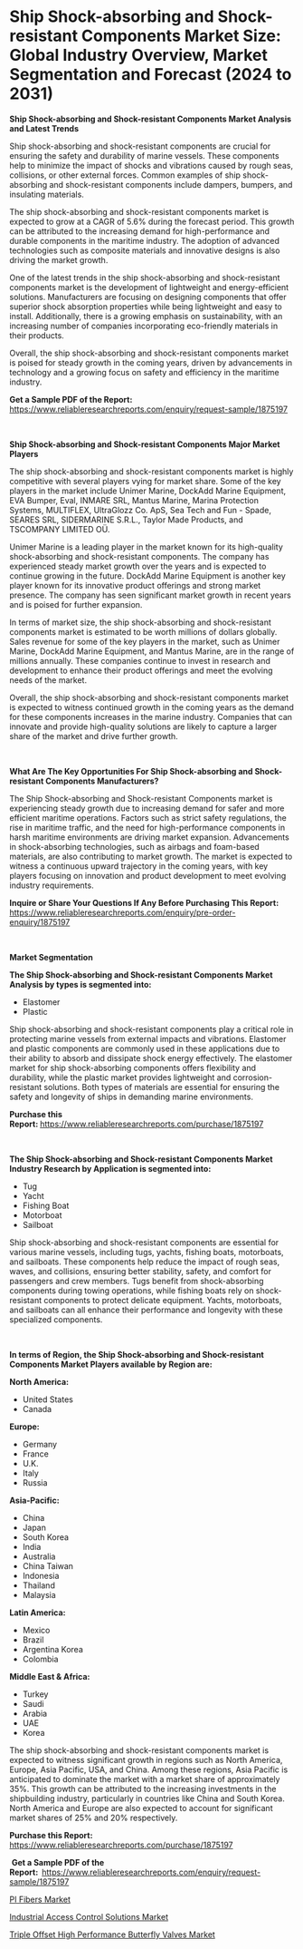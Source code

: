 <p><h1>Ship Shock-absorbing and Shock-resistant Components Market Size: Global Industry Overview, Market Segmentation and Forecast (2024 to 2031)</h1></p><p><strong>Ship Shock-absorbing and Shock-resistant Components Market Analysis and Latest Trends</strong></p>
<p><p>Ship shock-absorbing and shock-resistant components are crucial for ensuring the safety and durability of marine vessels. These components help to minimize the impact of shocks and vibrations caused by rough seas, collisions, or other external forces. Common examples of ship shock-absorbing and shock-resistant components include dampers, bumpers, and insulating materials.</p><p>The ship shock-absorbing and shock-resistant components market is expected to grow at a CAGR of 5.6% during the forecast period. This growth can be attributed to the increasing demand for high-performance and durable components in the maritime industry. The adoption of advanced technologies such as composite materials and innovative designs is also driving the market growth.</p><p>One of the latest trends in the ship shock-absorbing and shock-resistant components market is the development of lightweight and energy-efficient solutions. Manufacturers are focusing on designing components that offer superior shock absorption properties while being lightweight and easy to install. Additionally, there is a growing emphasis on sustainability, with an increasing number of companies incorporating eco-friendly materials in their products.</p><p>Overall, the ship shock-absorbing and shock-resistant components market is poised for steady growth in the coming years, driven by advancements in technology and a growing focus on safety and efficiency in the maritime industry.</p></p>
<p><strong>Get a Sample PDF of the Report:&nbsp;</strong> <a href="https://www.reliableresearchreports.com/enquiry/request-sample/1875197">https://www.reliableresearchreports.com/enquiry/request-sample/1875197</a></p>
<p>&nbsp;</p>
<p><strong>Ship Shock-absorbing and Shock-resistant Components Major Market Players</strong></p>
<p><p>The ship shock-absorbing and shock-resistant components market is highly competitive with several players vying for market share. Some of the key players in the market include Unimer Marine, DockAdd Marine Equipment, EVA Bumper, Eval, INMARE SRL, Mantus Marine, Marina Protection Systems, MULTIFLEX, UltraGlozz Co. ApS, Sea Tech and Fun - Spade, SEARES SRL, SIDERMARINE S.R.L., Taylor Made Products, and TSCOMPANY LIMITED OÜ.</p><p>Unimer Marine is a leading player in the market known for its high-quality shock-absorbing and shock-resistant components. The company has experienced steady market growth over the years and is expected to continue growing in the future. DockAdd Marine Equipment is another key player known for its innovative product offerings and strong market presence. The company has seen significant market growth in recent years and is poised for further expansion.</p><p>In terms of market size, the ship shock-absorbing and shock-resistant components market is estimated to be worth millions of dollars globally. Sales revenue for some of the key players in the market, such as Unimer Marine, DockAdd Marine Equipment, and Mantus Marine, are in the range of millions annually. These companies continue to invest in research and development to enhance their product offerings and meet the evolving needs of the market.</p><p>Overall, the ship shock-absorbing and shock-resistant components market is expected to witness continued growth in the coming years as the demand for these components increases in the marine industry. Companies that can innovate and provide high-quality solutions are likely to capture a larger share of the market and drive further growth.</p></p>
<p>&nbsp;</p>
<p><strong>What Are The Key Opportunities For Ship Shock-absorbing and Shock-resistant Components Manufacturers?</strong></p>
<p><p>The Ship Shock-absorbing and Shock-resistant Components market is experiencing steady growth due to increasing demand for safer and more efficient maritime operations. Factors such as strict safety regulations, the rise in maritime traffic, and the need for high-performance components in harsh maritime environments are driving market expansion. Advancements in shock-absorbing technologies, such as airbags and foam-based materials, are also contributing to market growth. The market is expected to witness a continuous upward trajectory in the coming years, with key players focusing on innovation and product development to meet evolving industry requirements.</p></p>
<p><strong>Inquire or Share Your Questions If Any Before Purchasing This Report:</strong> <a href="https://www.reliableresearchreports.com/enquiry/pre-order-enquiry/1875197">https://www.reliableresearchreports.com/enquiry/pre-order-enquiry/1875197</a></p>
<p>&nbsp;</p>
<p><strong>Market Segmentation</strong></p>
<p><strong>The Ship Shock-absorbing and Shock-resistant Components Market Analysis by types is segmented into:</strong></p>
<p><ul><li>Elastomer</li><li>Plastic</li></ul></p>
<p><p>Ship shock-absorbing and shock-resistant components play a critical role in protecting marine vessels from external impacts and vibrations. Elastomer and plastic components are commonly used in these applications due to their ability to absorb and dissipate shock energy effectively. The elastomer market for ship shock-absorbing components offers flexibility and durability, while the plastic market provides lightweight and corrosion-resistant solutions. Both types of materials are essential for ensuring the safety and longevity of ships in demanding marine environments.</p></p>
<p><strong>Purchase this Report:&nbsp;</strong><a href="https://www.reliableresearchreports.com/purchase/1875197">https://www.reliableresearchreports.com/purchase/1875197</a></p>
<p>&nbsp;</p>
<p><strong>The Ship Shock-absorbing and Shock-resistant Components Market Industry Research by Application is segmented into:</strong></p>
<p><ul><li>Tug</li><li>Yacht</li><li>Fishing Boat</li><li>Motorboat</li><li>Sailboat</li></ul></p>
<p><p>Ship shock-absorbing and shock-resistant components are essential for various marine vessels, including tugs, yachts, fishing boats, motorboats, and sailboats. These components help reduce the impact of rough seas, waves, and collisions, ensuring better stability, safety, and comfort for passengers and crew members. Tugs benefit from shock-absorbing components during towing operations, while fishing boats rely on shock-resistant components to protect delicate equipment. Yachts, motorboats, and sailboats can all enhance their performance and longevity with these specialized components.</p></p>
<p>&nbsp;</p>
<p><strong>In terms of Region, the Ship Shock-absorbing and Shock-resistant Components Market Players available by Region are:</strong></p>
<p>
    <p> <strong> North America: </strong>
        <ul>
            <li>United States</li>
            <li>Canada</li>
        </ul>
        </p> 
    <p> <strong> Europe: </strong>
        <ul>
            <li>Germany</li>
            <li>France</li>
            <li>U.K.</li>
            <li>Italy</li>
            <li>Russia</li>
        </ul>
        </p> 
    <p> <strong> Asia-Pacific: </strong>
        <ul>
            <li>China</li>
            <li>Japan</li>
            <li>South Korea</li>
            <li>India</li>
            <li>Australia</li>
            <li>China Taiwan</li>
            <li>Indonesia</li>
            <li>Thailand</li>
            <li>Malaysia</li>
        </ul>
        </p> 
    <p> <strong> Latin America: </strong>
        <ul>
            <li>Mexico</li>
            <li>Brazil</li>
            <li>Argentina Korea</li>
            <li>Colombia</li>
        </ul>
        </p> 
    <p> <strong> Middle East & Africa: </strong>
        <ul>
            <li>Turkey</li>
            <li>Saudi</li>
            <li>Arabia</li>
            <li>UAE</li>
            <li>Korea</li>
        </ul>
    </p>
    </p>
<p><p>The ship shock-absorbing and shock-resistant components market is expected to witness significant growth in regions such as North America, Europe, Asia Pacific, USA, and China. Among these regions, Asia Pacific is anticipated to dominate the market with a market share of approximately 35%. This growth can be attributed to the increasing investments in the shipbuilding industry, particularly in countries like China and South Korea. North America and Europe are also expected to account for significant market shares of 25% and 20% respectively.</p></p>
<p><strong>Purchase this Report: </strong><a href="https://www.reliableresearchreports.com/purchase/1875197">https://www.reliableresearchreports.com/purchase/1875197</a></p>
<p>&nbsp;<strong>Get a Sample PDF of the Report:&nbsp;&nbsp;</strong><a href="https://www.reliableresearchreports.com/enquiry/request-sample/1875197">https://www.reliableresearchreports.com/enquiry/request-sample/1875197</a></p>
<p><strong></strong></p>
<p><p><a href="https://view.publitas.com/reportprime-1/pi-fibers-market-research-report-forecasted-for-period-from-2023-2030-by-market-type-market-application-and-region/">PI Fibers Market</a></p><p><a href="https://view.publitas.com/reportprime-1/industrial-access-control-solutions-market-size-global-industry-overview-market-segmentation-and-forecast-2023-to-2030/">Industrial Access Control Solutions Market</a></p><p><a href="https://view.publitas.com/reportprime-1/triple-offset-high-performance-butterfly-valves-market-growth-market-trends-covid-19-impact-and-forecasts-for-period-from-2023-2030/">Triple Offset High Performance Butterfly Valves Market</a></p></p>